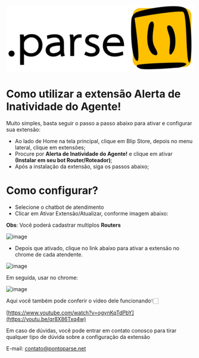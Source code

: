 ![N|Solid](https://raw.githubusercontent.com/Wilkor/img-clonebots/main/logoParseHorizontal.jpeg)


# Como utilizar a extensão Alerta de Inatividade do Agente!

Muito simples, basta seguir o passo a passo abaixo para ativar e configurar sua extensão:

 - Ao lado de Home na tela principal, clique em Blip Store, depois no menu lateral, clique em extensões;
 - Procure por **Alerta de Inatividade do Agente!** e clique em ativar **(Instalar em seu bot Router/Roteador)**;
 - Após a instalação da extensão, siga os passos abaixo;
 
 # Como configurar?
 
  - Selecione o chatbot de atendimento
  - Clicar em Ativar Extensão/Atualizar, conforme imagem abaixo:

 **Obs**: Você poderá cadastrar multiplos **Routers**
 
![image](https://github.com/Wilkor/doc-plugin-agent-report/assets/34819624/cae647b8-4357-4a2c-926a-1be2b6f7ffdb)

  
  - Depois que ativado, clique no link abaixo para ativar a extensão no chrome de cada atendente.
  
![image](https://github.com/Wilkor/doc-plugin-agent-report/assets/34819624/68ddf709-054b-447c-96b7-50b657272aa0)
   
   Em seguida, usar no chrome:
   
   ![image](https://user-images.githubusercontent.com/34819624/208984825-6bb8e412-70f9-4d92-852b-90510b0ba778.png)



  
 Aqui você também pode conferir o video dele funcionando👇🏻
 
 [https://www.youtube.com/watch?v=ogynKqTdPbY](https://youtu.be/qr8X86Txq4w)

 Em caso de dúvidas, você pode entrar em contato conosco para tirar qualquer tipo de dúvida sobre a configuração da extensão
 
 E-mail: contato@pontoparse.net
